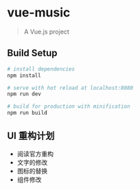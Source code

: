 # vue-music

> A Vue.js project

## Build Setup

``` bash
# install dependencies
npm install

# serve with hot reload at localhost:8080
npm run dev

# build for production with minification
npm run build

```

## UI 重构计划
- 阅读官方重构
- 文字的修改
- 图标的替换
- 组件修改
